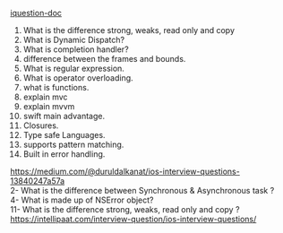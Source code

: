 <a href="https://docs.google.com/document/d/1ua0QP1vG8vATGk4mhVw9lz53XrStYv0Nl4A5GBd68UA/edit">iquestion-doc</a>
1. What is the difference strong, weaks, read only and copy
2. What is Dynamic Dispatch? 
3. What is completion handler?
4. difference between the frames and bounds.
5. What is regular expression.
6. What is operator overloading.
7. what is functions.
8. explain mvc
9. explain mvvm
10. swift main advantage.
  1. Closures.
  2. Type safe Languages.
  3. supports pattern matching.
  4. Built in error handling.



https://medium.com/@duruldalkanat/ios-interview-questions-13840247a57a <br>
2- What is the difference between Synchronous & Asynchronous task ? <br>
4- What is made up of NSError object? <br>
11- What is the difference strong, weaks, read only and copy ? <br>
https://intellipaat.com/interview-question/ios-interview-questions/ <br>

